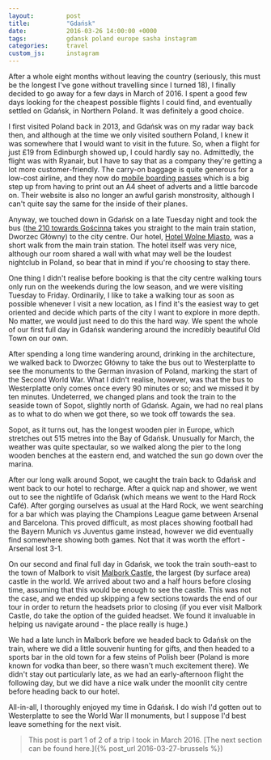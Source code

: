 ```yaml
---
layout:         post
title:          "Gdańsk"
date:           2016-03-26 14:00:00 +0000
tags:           gdansk poland europe sasha instagram
categories:     travel
custom_js:      instagram
---
```


After a whole eight months without leaving the country (seriously, this must be the longest I've gone without travelling since I turned 18), I finally decided to go away for a few days in March of 2016. I spent a good few days looking for the cheapest possible flights I could find, and eventually settled on Gdańsk, in Northern Poland. It was definitely a good choice.

<!-- Read More -->

I first visited Poland back in 2013, and Gdańsk was on my radar way back then, and although at the time we only visited southern Poland, I knew it was somewhere that I would want to visit in the future. So, when a flight for just £19 from Edinburgh showed up, I could hardly say no. Admittedly, the flight was with Ryanair, but I have to say that as a company they're getting a lot more customer-friendly. The carry-on baggage is quite generous for a low-cost airline, and they now do [mobile boarding passes][ryanair-mobile-boarding-passes-link] which is a big step up from having to print out an A4 sheet of adverts and a little barcode on. Their website is also no longer an awful garish monstrosity, although I can't quite say the same for the inside of their planes.

Anyway, we touched down in Gdańsk on a late Tuesday night and took the bus ([the 210 towards Gościnna][gdansk-210-bus-schedule] takes you straight to the main train station, Dworzec Główny) to the city centre. Our hotel, [Hotel Wolne Miasto][hotel-wolne-miasto-website], was a short walk from the main train station. The hotel itself was very nice, although our room shared a wall with what may well be the loudest nightclub in Poland, so bear that in mind if you're choosing to stay there.

One thing I didn't realise before booking is that the city centre walking tours only run on the weekends during the low season, and we were visiting Tuesday to Friday. Ordinarily, I like to take a walking tour as soon as possible whenever I visit a new location, as I find it's the easiest way to get oriented and decide which parts of the city I want to explore in more depth. No matter, we would just need to do this the hard way. We spent the whole of our first full day in Gdańsk wandering around the incredibly beautiful Old Town on our own.

<div class="instagram-container">
    <blockquote class="instagram-media" data-instgrm-captioned data-instgrm-version="6">
        <a href="https://www.instagram.com/p/BDBZzY1EF_8/" target="_blank"></a>
    </blockquote>
</div>

After spending a long time wandering around, drinking in the architecture, we walked back to Dworzec Główny to take the bus out to Westerplatte to see the monuments to the German invasion of Poland, marking the start of the Second World War. What I didn't realise, however, was that the bus to Westerplatte only comes once every 90 minutes or so; and we missed it by ten minutes. Undeterred, we changed plans and took the train to the seaside town of Sopot, slightly north of Gdańsk. Again, we had no real plans as to what to do when we got there, so we took off towards the sea. 

Sopot, as it turns out, has the longest wooden pier in Europe, which stretches out 515 metres into the Bay of Gdańsk. Unusually for March, the weather was quite spectaular, so we walked along the pier to the long wooden benches at the eastern end, and watched the sun go down over the marina. 

<div class="instagram-container">
    <blockquote class="instagram-media" data-instgrm-captioned data-instgrm-version="6">
        <a href="https://www.instagram.com/p/BDBWp8OEF5E/" target="_blank"></a>
    </blockquote>
</div>

After our long walk around Sopot, we caught the train back to Gdańsk and went back to our hotel to recharge. After a quick nap and shower, we went out to see the nightlife of Gdańsk (which means we went to the Hard Rock Café). After gorging ourselves as usual at the Hard Rock, we went searching for a bar which was playing the Champions League game between Arsenal and Barcelona. This proved difficult, as most places showing football had the Bayern Munich vs Juventus game instead, however we did eventually find somewhere showing both games. Not that it was worth the effort - Arsenal lost 3-1.

On our second and final full day in Gdańsk, we took the train south-east to the town of Malbork to visit [Malbork Castle][unesco-malbork-castle], the largest (by surface area) castle in the world. We arrived about two and a half hours before closing time, assuming that this would be enough to see the castle. This was not the case, and we ended up skipping a few sections towards the end of our tour in order to return the headsets prior to closing (if you ever visit Malbork Castle, do take the option of the guided headset. We found it invaluable in helping us navigate around - the place really is huge.)

We had a late lunch in Malbork before we headed back to Gdańsk on the train, where we did a little souvenir hunting for gifts, and then headed to a sports bar in the old town for a few steins of Polish beer (Poland is more known for vodka than beer, so there wasn't much excitement there). We didn't stay out particularly late, as we had an early-afternoon flight the following day, but we did have a nice walk under the moonlit city centre before heading back to our hotel.

All-in-all, I thoroughly enjoyed my time in Gdańsk. I do wish I'd gotten out to Westerplatte to see the World War II monuments, but I suppose I'd best leave something for the next visit. 

<div class="instagram-container">
    <blockquote class="instagram-media" data-instgrm-captioned data-instgrm-version="6">
        <a href="https://www.instagram.com/p/BDBYEtqEF8D" target="_blank"></a>
    </blockquote>
</div>

> This post is part 1 of 2 of a trip I took in March 2016. [The next section can be found here.]({% post_url 2016-03-27-brussels %})

[ryanair-mobile-boarding-passes-link]: https://www.ryanair.com/us/en/useful-info/help-centre/faq-overview/Mobile-boarding-passes
[gdansk-210-bus-schedule]: http://www.ztm.gda.pl/rozklady/linia-210.html
[hotel-wolne-miasto-website]: http://www.hotelwm.pl/en/
[unesco-malbork-castle]: http://whc.unesco.org/en/list/847